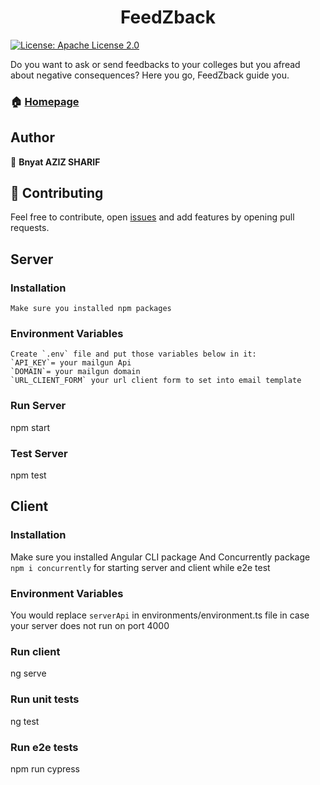 <h1 align="center"> FeedZback </h1>
<p>
  <a href="#" target="_blank">
    <img alt="License: Apache License 2.0" src="https://img.shields.io/badge/License-Apache License 2.0-yellow.svg" />
  </a>
</p>
Do you want to ask or send feedbacks to your colleges but you afread about negative consequences? Here you go, FeedZback guide you.

### 🏠 [Homepage](https://feedzback.zenika.com)

## Author

👤 **Bnyat AZIZ SHARIF**


## 🤝 Contributing

Feel free to contribute, open [issues](https://github.com/Zenika/feedzback/issues) and add features by opening pull requests.


## Server
 ### Installation
    Make sure you installed npm packages
 ### Environment Variables
    Create `.env` file and put those variables below in it:
    `API_KEY`= your mailgun Api
    `DOMAIN`= your mailgun domain
    `URL_CLIENT_FORM` your url client form to set into email template
 ### Run Server
   npm start
 ### Test Server
   npm test
  
## Client
 ### Installation
   Make sure you installed Angular CLI package
   And Concurrently package `npm i concurrently` for starting server and client while e2e test
 ### Environment Variables
   You would replace `serverApi` in environments/environment.ts file in case your server does not run on port 4000
 ### Run client
   ng serve
 ### Run unit tests
  ng test
 ### Run e2e tests
  npm run cypress
   
